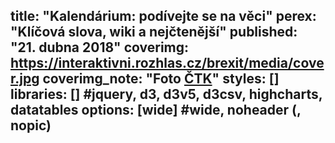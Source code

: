title: "Kalendárium: podívejte se na věci"
perex: "Klíčová slova, wiki a nejčtenější"
published: "21. dubna 2018"
coverimg: https://interaktivni.rozhlas.cz/brexit/media/cover.jpg
coverimg_note: "Foto <a href='#'>ČTK</a>"
styles: []
libraries: [] #jquery, d3, d3v5, d3csv, highcharts, datatables
options: [wide] #wide, noheader (, nopic)
---
<div id="kalendarium"></div>